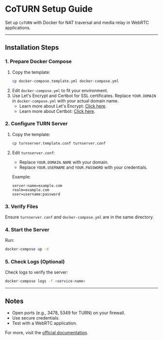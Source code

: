 # CoTURN Setup Guide

Set up `CoTURN` with Docker for NAT traversal and media relay in WebRTC applications.

---

## Installation Steps

### 1. Prepare Docker Compose

1. Copy the template:
    ```bash
    cp docker-compose.template.yml docker-compose.yml
    ```
2. Edit `docker-compose.yml` to fit your environment.
3. Use Let's Encrypt and Certbot for SSL certificates. Replace `YOUR.DOMAIN` in `docker-compose.yml` with your actual domain name.
    - Learn more about Let's Encrypt: [Click here](https://letsencrypt.org/).
    - Learn more about Certbot: [Click here](https://certbot.eff.org/).

### 2. Configure TURN Server

1. Copy the template:
    ```bash
    cp turnserver.template.conf turnserver.conf
    ```
2. Edit `turnserver.conf`:
    - Replace `YOUR.DOMAIN.NAME` with your domain.
    - Replace `YOUR.USERNAME` and `YOUR.PASSWORD` with your credentials.

    Example:

    ```text
    server-name=example.com
    realm=example.com
    user=username:password
    ```

### 3. Verify Files

Ensure `turnserver.conf` and `docker-compose.yml` are in the same directory.

### 4. Start the Server

Run:

```bash
docker-compose up -d
```

### 5. Check Logs (Optional)

Check logs to verify the server:

```bash
docker-compose logs -f <service-name>
```

---

## Notes

- Open ports (e.g., 3478, 5349 for TURN) on your firewall.
- Use secure credentials.
- Test with a WebRTC application.

For more, visit the [official documentation](https://docs.mirotalk.com/coturn/installation/).
